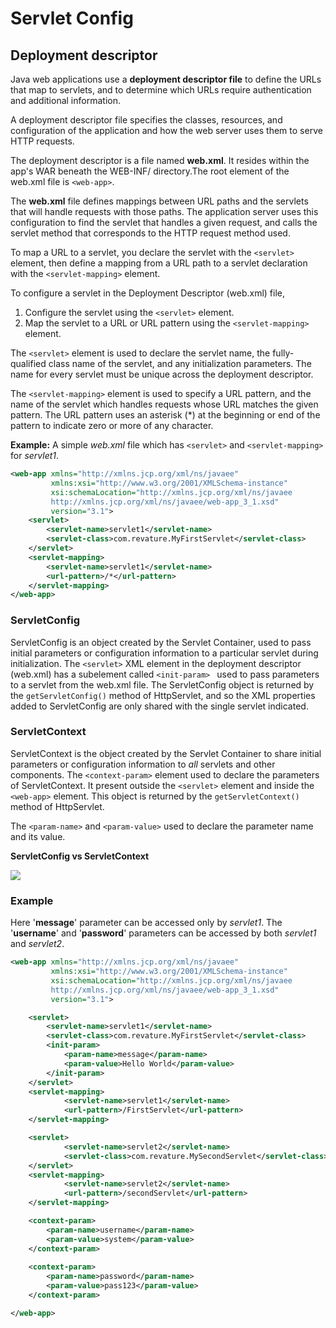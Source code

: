 # Servlet Config

## Deployment descriptor

Java web applications use a **deployment descriptor file** to define the URLs that map to servlets, and to determine which URLs require authentication and additional information.

A deployment descriptor file specifies the classes, resources, and configuration of the application and how the web server uses them to serve HTTP requests. 

The deployment descriptor is a file named **web.xml**. It resides within the app's WAR beneath the WEB-INF/ directory.The root element of the web.xml file is `<web-app>`.

The **web.xml** file defines mappings between URL paths and the servlets that will handle requests with those paths. The application server uses this configuration to find the servlet that handles a given request, and calls the servlet method that corresponds to the HTTP request method used. 

To map a URL to a servlet, you declare the servlet with the `<servlet>` element, then define a mapping from a URL path to a servlet declaration with the `<servlet-mapping>` element.

To configure a servlet in the Deployment Descriptor (web.xml) file,
1. Configure the servlet using the `<servlet>` element. 
2. Map the servlet to a URL or URL pattern using the `<servlet-mapping>` element.


The `<servlet>` element is used to declare the servlet name, the fully-qualified class name of the servlet, and any initialization parameters. The name for every servlet must be unique across the deployment descriptor.

The `<servlet-mapping>` element is used to specify a URL pattern, and the name of the servlet which handles requests whose URL matches the given pattern. The URL pattern uses an asterisk (*) at the beginning or end of the pattern to indicate zero or more of any character. 


**Example:** A simple *web.xml* file which has `<servlet>` and `<servlet-mapping>` for *servlet1*. 
```xml
<web-app xmlns="http://xmlns.jcp.org/xml/ns/javaee"
         xmlns:xsi="http://www.w3.org/2001/XMLSchema-instance"
         xsi:schemaLocation="http://xmlns.jcp.org/xml/ns/javaee
         http://xmlns.jcp.org/xml/ns/javaee/web-app_3_1.xsd"
         version="3.1">
    <servlet>
        <servlet-name>servlet1</servlet-name>
        <servlet-class>com.revature.MyFirstServlet</servlet-class>
    </servlet>
    <servlet-mapping>
        <servlet-name>servlet1</servlet-name>
        <url-pattern>/*</url-pattern>
    </servlet-mapping>
</web-app>
```




### ServletConfig 

ServletConfig is an object created by the Servlet Container, used to pass initial parameters or configuration information to a particular servlet during initialization.  The `<servlet>` XML element in the deployment descriptor (web.xml) has a subelement called `<init-param> ` used to pass parameters to a servlet from the web.xml file. The ServletConfig object is returned by the `getServletConfig()` method of HttpServlet, and so the XML properties added to ServletConfig are only shared with the single servlet indicated.


### ServletContext

ServletContext is the object created by the Servlet Container to share initial parameters or configuration information to *all* servlets and other components. The `<context-param>` element used to declare the parameters of ServletContext. It present outside the `<servlet>` element and inside the `<web-app>` element. This object is returned by the `getServletContext()` method of HttpServlet.

The `<param-name>` and `<param-value>` used to declare the parameter name and its value. 


**ServletConfig vs ServletContext**

![](./images/servlet-context-and-servlet-config.png)



### Example

Here '**message**' parameter can be accessed only by *servlet1*. The '**username**' and '**password**' parameters can be accessed by both *servlet1* and *servlet2*.

```xml
<web-app xmlns="http://xmlns.jcp.org/xml/ns/javaee"
         xmlns:xsi="http://www.w3.org/2001/XMLSchema-instance"
         xsi:schemaLocation="http://xmlns.jcp.org/xml/ns/javaee
         http://xmlns.jcp.org/xml/ns/javaee/web-app_3_1.xsd"
         version="3.1">

	<servlet>
		<servlet-name>servlet1</servlet-name>
		<servlet-class>com.revature.MyFirstServlet</servlet-class>
		<init-param>
			<param-name>message</param-name>
			<param-value>Hello World</param-value>
		</init-param>
	</servlet>
	<servlet-mapping>
			<servlet-name>servlet1</servlet-name>
			<url-pattern>/FirstServlet</url-pattern>
	</servlet-mapping>

	<servlet>
			<servlet-name>servlet2</servlet-name>
			<servlet-class>com.revature.MySecondServlet</servlet-class>
	</servlet>
	<servlet-mapping>
			<servlet-name>servlet2</servlet-name>
			<url-pattern>/secondServlet</url-pattern>
	</servlet-mapping>

	<context-param>  
		<param-name>username</param-name>  
		<param-value>system</param-value>  
	</context-param>  
	  
	<context-param>  
		<param-name>password</param-name>  
		<param-value>pass123</param-value>  
	</context-param>  

</web-app>
```
